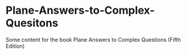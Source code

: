 # Plane-Answers-to-Complex-Quesitons
Some content for the book Plane Answers to Complex Questions (Fifth Edition)
